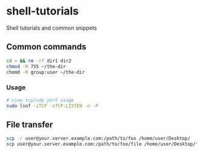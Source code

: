 # shell-tutorials
Shell tutorials and common snippets

## Common commands

```bash
cd ~ && rm -rf dir1 dir2
chmod -R 755 ~/the-dir
chomd -R group:user ~/the-dir
```
### Usage

```bash
# view tcp/udp port usage
sudo lsof -iTCP -sTCP:LISTEN -n -P
```

## File transfer

```bash
scp -r user@your.server.example.com:/path/to/foo /home/user/Desktop/
scp user@your.server.example.com:/path/to/foo/file /home/user/Desktop/file
```
